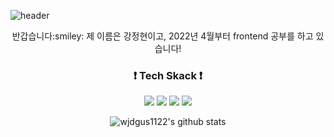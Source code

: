 ![header](https://capsule-render.vercel.app/api?type=waving&color=0:FCBAD3,100:AA96DA&&height=300&section=header&text=JeongHyeon%20Github&fontColor=FFFFFF&fontSize=70)

<div align ="center">
반갑습니다:smiley:
제 이름은 강정현이고, 2022년 4월부터 frontend 공부를 하고 있습니다!
 <div display="flex">
<div width=50%>
 
### :exclamation: Tech Skack :exclamation:
 
<img src="https://img.shields.io/badge/html5-E34F26?style=for-the-badge&logo=html5&logoColor=white"> <img src="https://img.shields.io/badge/css-1572B6?style=for-the-badge&logo=css3&logoColor=white"> <img src="https://img.shields.io/badge/javascript-F7DF1E?style=for-the-badge&logo=javascript&logoColor=black"> <img src="https://img.shields.io/badge/react-61DAFB?style=for-the-badge&logo=react&logoColor=black">
 </div> 
  
  <div width=50%>
   
 ![wjdgus1122's github stats](https://github-readme-stats.vercel.app/api?username=wjdgus1122&show_icons=true)
   
   </div> 
  </div>
</div>


